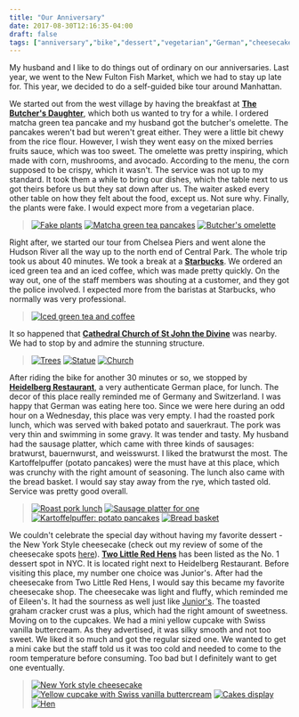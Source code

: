 ```yaml
---
title: "Our Anniversary"
date: 2017-08-30T12:16:35-04:00
draft: false
tags: ["anniversary","bike","dessert","vegetarian","German","cheesecake","bbq","coffee","museum"]
---
```

My husband and I like to do things out of ordinary on our anniversaries. Last year, we went to the New Fulton Fish Market, which we had to stay up late for. This year, we decided to do a self-guided bike tour around Manhattan.

We started out from the west village by having the breakfast at **[The Butcher's Daughter](https://www.yelp.com/biz/the-butchers-daughter-new-york-2?hrid=UBPjBMn2ACIkC_WQXHB6GA&utm_campaign=www_review_share_popup&utm_medium=copy_link&utm_source=(direct))**, which both us wanted to try for a while. I ordered matcha green tea pancake and my husband got the butcher's omelette. The pancakes weren't bad but weren't great either. They were a little bit chewy from the rice flour. However, I wish they went easy on the mixed berries fruits sauce, which was too sweet. The omelette was pretty inspiring, which made with corn,  mushrooms, and avocado. According to the menu, the corn supposed to be crispy, which it wasn't. The service was not up to my standard. It took them a while to bring our dishes, which the table next to us got theirs before us but they sat down after us. The waiter asked every other table on how they felt about the food, except us. Not sure why. Finally, the plants were fake. I would expect more from a vegetarian place.

> [![Fake plants](https://s3-media3.fl.yelpcdn.com/bphoto/v99OoxOUoKUaH7wZ6I4s4g/o.jpg "Fake plants")](https://www.yelp.com/biz_photos/the-butchers-daughter-new-york-2?select=v99OoxOUoKUaH7wZ6I4s4g&userid=Qevuomc7vf9OHlN_dPB_rA) [![Matcha green tea pancakes](https://s3-media2.fl.yelpcdn.com/bphoto/zqDeKrJyA4okGlWVtA-ttA/o.jpg "Match green tea pancakes")](https://www.yelp.com/biz_photos/the-butchers-daughter-new-york-2?select=v99OoxOUoKUaH7wZ6I4s4g&userid=Qevuomc7vf9OHlN_dPB_rA) [![Butcher's omelette](https://s3-media2.fl.yelpcdn.com/bphoto/Wq8tZh2amdKd3Yarz3Peiw/o.jpg "Butcher's omelette")](https://www.yelp.com/biz_photos/the-butchers-daughter-new-york-2?select=Wq8tZh2amdKd3Yarz3Peiw&userid=Qevuomc7vf9OHlN_dPB_rA)

Right after, we started our tour from Chelsea Piers and went alone the Hudson River all the way up to the north end of Central Park. The whole trip took us about 40 minutes. We took a break at a **[Starbucks](http://www.yelp.com/biz/starbucks-new-york-327?hrid=r2oG_WLlJWHg_bcwf8hmnA)**. We ordered an iced green tea and an iced coffee, which was made pretty quickly. On the way out, one of the staff members was shouting at a customer, and they got the police involved. I expected more from the baristas at Starbucks, who normally was very professional.

> [![Iced green tea and coffee](https://s3-media3.fl.yelpcdn.com/bphoto/KSrVeWS5D-USD1AYLQW15g/o.jpg "Iced green tea and coffee")](https://www.yelp.com/biz_photos/starbucks-new-york-327?select=KSrVeWS5D-USD1AYLQW15g&reviewid=r2oG_WLlJWHg_bcwf8hmnA)

It so happened that **[Cathedral Church of St John the Divine](http://www.yelp.com/biz/cathedral-church-of-st-john-the-divine-new-york-6?hrid=2uKWk1JYhDn8Ot6ev3wLrQ)** was nearby. We had to stop by and admire the stunning structure.

> [![Trees](https://s3-media4.fl.yelpcdn.com/bphoto/2OyxODZYU_hleNnLJ3KeyQ/o.jpg "Trees")](https://www.yelp.com/biz_photos/cathedral-church-of-st-john-the-divine-new-york-6?select=2OyxODZYU_hleNnLJ3KeyQ&userid=Qevuomc7vf9OHlN_dPB_rA) [![Statue](https://s3-media2.fl.yelpcdn.com/bphoto/04pDPmTensVI3WAAtE-WDg/o.jpg "Statue")](https://www.yelp.com/biz_photos/cathedral-church-of-st-john-the-divine-new-york-6?select=04pDPmTensVI3WAAtE-WDg&userid=Qevuomc7vf9OHlN_dPB_rA) [![Church](https://s3-media2.fl.yelpcdn.com/bphoto/LiKtYBqP5g4JuU3LEO37LQ/o.jpg "Church")](https://www.yelp.com/biz_photos/cathedral-church-of-st-john-the-divine-new-york-6?select=LiKtYBqP5g4JuU3LEO37LQ&userid=Qevuomc7vf9OHlN_dPB_rA)

After riding the bike for another 30 minutes or so, we stopped by **[Heidelberg Restaurant](http://www.yelp.com/biz/heidelberg-restaurant-new-york?hrid=Q5D6jlZ50C1QjfJtwuNsAA)**, a very authenticate German place, for lunch. The decor of this place really reminded me of Germany and Switzerland. I was happy that German was eating here too. Since we were here during an odd hour on a Wednesday, this place was very empty. I had the roasted pork lunch, which was served with baked potato and sauerkraut. The pork was very thin and swimming in some gravy. It was tender and tasty. My husband had the sausage platter, which came with three kinds of sausages: bratwurst, bauernwurst, and weisswurst. I liked the bratwurst the most. The Kartoffelpuffer (potato pancakes) were the must have at this place, which was crunchy with the right amount of seasoning. The lunch also came with the bread basket. I would say stay away from the rye, which tasted old. Service was pretty good overall.

> [![Roast pork lunch](https://s3-media4.fl.yelpcdn.com/bphoto/zOwJjVtQTJZqgSB9hYaV2A/o.jpg "Roast pork lunch")](https://www.yelp.com/biz_photos/heidelberg-restaurant-new-york?select=zOwJjVtQTJZqgSB9hYaV2A&userid=Qevuomc7vf9OHlN_dPB_rA) [![Sausage platter for one](https://s3-media4.fl.yelpcdn.com/bphoto/HcFoUN0ND3GhOxIH5iJJ2A/o.jpg "Sausage platter for one")](https://www.yelp.com/biz_photos/heidelberg-restaurant-new-york?select=HcFoUN0ND3GhOxIH5iJJ2A&userid=Qevuomc7vf9OHlN_dPB_rA) [![Kartoffelpuffer: potato pancakes](https://s3-media4.fl.yelpcdn.com/bphoto/-UEhxT5PXH0JUSWElUQyBQ/o.jpg "Kartoffelpuffer: potato pancakes")](https://www.yelp.com/biz_photos/heidelberg-restaurant-new-york?select=-UEhxT5PXH0JUSWElUQyBQ&userid=Qevuomc7vf9OHlN_dPB_rA) [![Bread basket](https://s3-media1.fl.yelpcdn.com/bphoto/idOtJR9E7KJR4Zf_cJ0M9w/o.jpg "Bread basket")](https://www.yelp.com/biz_photos/heidelberg-restaurant-new-york?select=idOtJR9E7KJR4Zf_cJ0M9w&userid=Qevuomc7vf9OHlN_dPB_rA)

We couldn't celebrate the special day without having my favorite dessert - the New York Style cheesecake (check out my review of some of the cheesecake spots [here](/thisiswei/posts/2017-08-30-cheesecakes)). **[Two Little Red Hens](http://www.yelp.com/biz/two-little-red-hens-new-york-4?hrid=vYyFc9rWneRGCZCsmM73cA)** has been listed as the No. 1 dessert spot in NYC. It is located right next to Heidelberg Restaurant. Before visiting this place, my number one choice was Junior's. After had the cheesecake from Two Little Red Hens, I would say this became my favorite cheesecake shop. The cheesecake was light and fluffy, which reminded me of Eileen's. It had the sourness as well just like [Junior's](http://www.yelp.com/biz/juniors-restaurant-and-cheesecake-new-york?hrid=gMTLJYYdpv4_D7DJpHyh4Q). The toasted graham cracker crust was a plus, which had the right amount of sweetness. Moving on to the cupcakes. We had a mini yellow cupcake with Swiss vanilla buttercream. As they advertised, it was silky smooth and not too sweet. We liked it so much and got the regular sized one. We wanted to get a mini cake but the staff told us it was too cold and needed to come to the room temperature before consuming. Too bad but I definitely want to get one eventually.

> [![New York style cheesecake](https://s3-media1.fl.yelpcdn.com/bphoto/GNjUmwvdlHy1abN6bCvEcw/o.jpg "New York style cheesecake")](https://www.yelp.com/biz_photos/two-little-red-hens-new-york-4?select=GNjUmwvdlHy1abN6bCvEcw&reviewid=vYyFc9rWneRGCZCsmM73cA) [![Yellow cupcake with Swiss vanilla buttercream](https://s3-media2.fl.yelpcdn.com/bphoto/VqfSIH_LPE259Pfo7HBgYg/o.jpg "Yellow cupcake with Swiss vanilla buttercream")](https://www.yelp.com/biz_photos/two-little-red-hens-new-york-4?select=VqfSIH_LPE259Pfo7HBgYg&reviewid=vYyFc9rWneRGCZCsmM73cA) [![Cakes display](https://s3-media2.fl.yelpcdn.com/bphoto/_C49pyu_G9ItFDN8lt19Xg/o.jpg "Cakes display")](https://www.yelp.com/biz_photos/two-little-red-hens-new-york-4?select=_C49pyu_G9ItFDN8lt19Xg&reviewid=vYyFc9rWneRGCZCsmM73cA) [![Hen](https://s3-media1.fl.yelpcdn.com/bphoto/74KKY8eFW562BcvU_guqqg/o.jpg "Hen")](https://www.yelp.com/biz_photos/two-little-red-hens-new-york-4?select=74KKY8eFW562BcvU_guqqg&reviewid=vYyFc9rWneRGCZCsmM73cA) 
